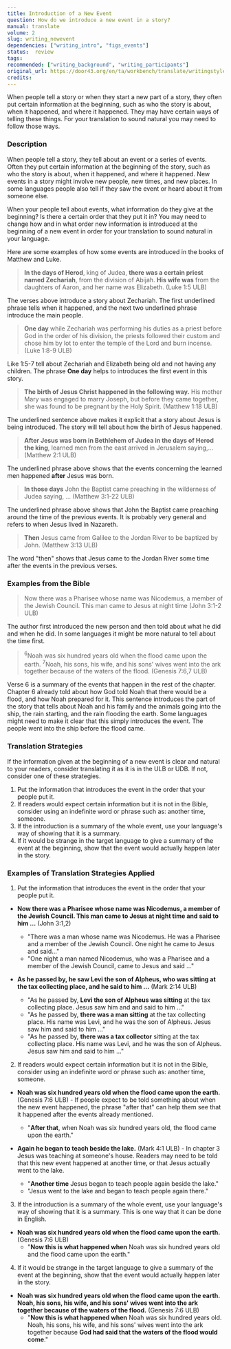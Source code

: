 ```yaml
---
title: Introduction of a New Event 
question: How do we introduce a new event in a story?
manual: translate
volume: 2
slug: writing_newevent
dependencies: ["writing_intro", "figs_events"]
status:  review
tags: 
recommended: ["writing_background", "writing_participants"] 
original_url: https://door43.org/en/ta/workbench/translate/writingstyles_newevent
credits: 
---
```

When people tell a story or when they start a new part of a story, they often put certain information at the beginning, such as who the story is about, when it happened, and where it happened. They may have certain ways of telling these things. For your translation to sound natural you may need to follow those ways.

### Description

When people tell a story, they tell about an event or a series of events. Often they put certain information at the beginning of the story, such as who the story is about, when it happened, and where it happened. New events in a story might involve new people, new times, and new places. In some languages people also tell if they saw the event or heard about it from someone else.

When your people tell about events, what information do they give at the beginning? Is there a certain order that they put it in? You may need to change how and in what order new information is introduced at the beginning of a new event in order for your translation to sound natural in your language.

Here are some examples of how some events are introduced in the books of Matthew and Luke.
>__In the days of Herod__, king of Judea, __there was a certain priest named Zechariah__, from the division of Abijah. __His wife was__ from the daughters of Aaron, and her name was Elizabeth. (Luke 1:5 ULB)

The verses above introduce a story about  Zechariah. The first underlined phrase tells when it happened, and the next two underlined phrase introduce the main people.
> __One day__ while Zechariah was performing his duties as a priest before God in the order of his division,  the priests followed their custom and chose him by lot to enter the temple of the Lord and burn incense. (Luke 1:8-9 ULB)

Like 1:5-7 tell about Zechariah and Elizabeth being old and not having any children. The phrase __One day__ helps to introduces the first event in this story. 
>__The birth of Jesus Christ happened in the following way.__ His mother Mary was engaged to marry Joseph, but before they came together, she was found to be pregnant by the Holy Spirit.  (Matthew 1:18 ULB)

The underlined sentence above makes it explicit that a story about Jesus is being introduced. The story will tell about how the birth of Jesus happened. 
>__After Jesus was born in Bethlehem of Judea in the days of Herod the king__, learned men from the east arrived in Jerusalem saying,…  (Matthew 2:1 ULB)

The underlined phrase above shows that the events concerning the learned men happened __after__ Jesus was born.
>__In those days__ John the Baptist came preaching in the wilderness of Judea saying, … (Matthew 3:1-22 ULB)

The underlined phrase above shows that John the Baptist came preaching around the time of the previous events. It is probably very general and refers to when Jesus lived in Nazareth.
>__Then__ Jesus came from Galilee to the Jordan River to be baptized by John. (Matthew 3:13 ULB)

The word "then" shows that Jesus came to the Jordan River some time after the events in the previous verses.

### Examples from the Bible

> Now there was a Pharisee whose name was Nicodemus, a member of the Jewish Council. This man came to Jesus at night time (John 3:1-2 ULB)

The author first introduced the new person and then told about what he did and when he did. In some languages it might be more natural to tell about the time first. 
><sup>6</sup>Noah was six hundred years old when the flood came upon the earth. <sup>7</sup>Noah, his sons, his wife, and his sons' wives went into the ark together because of the waters of the flood.  (Genesis 7:6,7 ULB)

Verse 6 is a summary of the events that happen in the rest of the chapter. 
Chapter 6 already told about how God told Noah that there would be a flood, and how Noah prepared for it. This sentence introduces the part of the story that tells about Noah and his family and the animals going into the ship, the rain starting, and the rain flooding the earth. Some languages might need to make it clear that this simply introduces the event. The people went into the ship before the flood came.

### Translation Strategies

If the information given at the beginning of a new event is clear and natural to your readers, consider translating it as it is in the ULB or UDB. If not, consider one of these strategies.

  1. Put the information that introduces the event in the order that your people put it.
  1. If readers would expect certain information but it is not in the Bible, consider using an indefinite word or phrase such as: another time, someone.
  1. If the introduction is a summary of the whole event, use your language's way of showing that it is a summary. 
  1. If it would be strange in the target language to give a summary of the event at the beginning, show that the event would actually happen later in the story.

### Examples of Translation Strategies Applied

1. Put the information that introduces the event in the order that your people put it.

  *  **Now there was a Pharisee whose name was Nicodemus, a member of the Jewish Council. This man came to Jesus at night time and said to him …**  (John 3:1,2)
      *  "There was a man whose name was Nicodemus. He was a Pharisee and a member of the Jewish Council. One night he came to Jesus and said…" 
      *  "One night a man named Nicodemus, who was a Pharisee and a member of the Jewish Council, came to Jesus and said …" 

  * **As he passed by, __he saw Levi the son of Alpheus, who was sitting__ at the tax collecting place, and he said to him …**  (Mark 2:14 ULB)
      * "As he passed by, __Levi the son of Alpheus was sitting__ at the tax collecting place. Jesus saw him and and said to him …"
      * "As he passed by, __there was a man sitting__ at the tax collecting place. His name was Levi, and he was the son of Alpheus. Jesus saw him and said to him …"
      * "As he passed by, __there was a tax collector__ sitting at the tax collecting place. His name was Levi, and he was the son of Alpheus. Jesus saw him and said to him …"

2. If readers would expect certain information but it is not in the Bible, consider using an indefinite word or phrase such as: another time, someone.

  * **Noah was six hundred years old when the flood came upon the earth.** (Genesis 7:6 ULB) - If people expect to be told something about when the new event happened, the phrase "after that" can help them see that it happened after the events already mentioned.
      * "__After that__, when Noah was six hundred years old, the flood came upon the earth."

  * **Again he began to teach beside the lake.** (Mark 4:1 ULB) - In chapter 3 Jesus was teaching at someone's house. Readers may need to be told that this new event happened at another time, or that Jesus actually went to the lake.
      * "__Another time__ Jesus began to teach people again beside the lake."
      * "Jesus went to the lake and began to teach people again there."

3. If the introduction is a summary of the whole event, use your language's way of showing that it is a summary. This is one way that it can be done in English.

  * **Noah was six hundred years old when the flood came upon the earth.** (Genesis 7:6 ULB)
      * "__Now this is what happened when__ Noah was six hundred years old and the flood came upon the earth."

4. If it would be strange in the target language to give a summary of the event at the beginning, show that the event would actually happen later in the story.

  * **Noah was six hundred years old when the flood came upon the earth. Noah, his sons, his wife, and his sons' wives went into the ark together because of the waters of the flood.** (Genesis 7:6 ULB)
      * "__Now this is what happened when__ Noah was six hundred years old. Noah, his sons, his wife, and his sons' wives went into the ark together because __God had said that the waters of the flood would come__."
